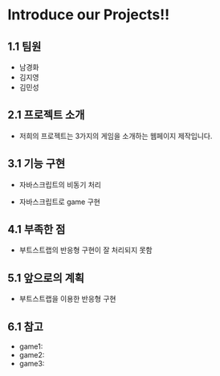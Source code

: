 Introduce our Projects!!
===================================

## 1.1 팀원

  - 남경화
  - 김지영
  - 김민성

## 2.1 프로젝트 소개

  - 저희의 프로젝트는 3가지의 게임을 소개하는 웹페이지 제작입니다.
  
## 3.1 기능 구현

  - 자바스크립트의 비동기 처리
  
  - 자바스크립트로 game 구현

## 4.1 부족한 점

  - 부트스트랩의 반응형 구현이 잘 처리되지 못함

## 5.1 앞으로의 계획

  - 부트스트랩을 이용한 반응형 구현

## 6.1 참고

  - game1: 
  - game2: 
  - game3: 


